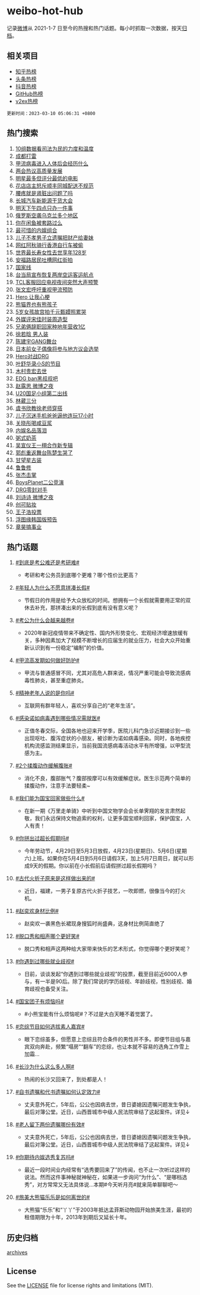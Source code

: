 # weibo-hot-hub

记录[微博](https://www.weibo.com)从 2021-1-7 日至今的热搜和热门话题。每小时抓取一次数据，按天[归档](archives)。

## 相关项目

- [知乎热榜](https://github.com/lonnyzhang423/zhihu-hot-hub)
- [头条热榜](https://github.com/lonnyzhang423/toutiao-hot-hub)
- [抖音热榜](https://github.com/lonnyzhang423/douyin-hot-hub)
- [GitHub热榜](https://github.com/lonnyzhang423/github-hot-hub)
- [v2ex热榜](https://github.com/lonnyzhang423/v2ex-hot-hub)


`更新时间：2023-03-10 05:06:31 +0800`

## 热门搜索

1. [10组数据看司法为民的力度和温度](https://m.weibo.cn/search?containerid=100103type%3D1%26t%3D10%26q%3D%2310%E7%BB%84%E6%95%B0%E6%8D%AE%E7%9C%8B%E5%8F%B8%E6%B3%95%E4%B8%BA%E6%B0%91%E7%9A%84%E5%8A%9B%E5%BA%A6%E5%92%8C%E6%B8%A9%E5%BA%A6%23&stream_entry_id=51&isnewpage=1&extparam=seat%3D1%26dgr%3D0%26filter_type%3Drealtimehot%26cate%3D10103%26stream_entry_id%3D51%26pos%3D0%26c_type%3D51%26display_time%3D1678395989%26pre_seqid%3D16783959897900127690247&luicode=10000011&lfid=106003type%253D25%2526t%253D3%2526disable_hot%253D1%2526filter_type%253Drealtimehot)
1. [成都打雷](https://m.weibo.cn/search?containerid=100103type%3D1%26t%3D10%26q%3D%23%E6%88%90%E9%83%BD%E6%89%93%E9%9B%B7%23&stream_entry_id=31&isnewpage=1&extparam=seat%3D1%26dgr%3D0%26filter_type%3Drealtimehot%26q%3D%2523%25E6%2588%2590%25E9%2583%25BD%25E6%2589%2593%25E9%259B%25B7%2523%26stream_entry_id%3D31%26pos%3D0%26band_rank%3D1%26realpos%3D1%26c_type%3D31%26lcate%3D5001%26flag%3D0%26cate%3D5001%26display_time%3D1678395989%26pre_seqid%3D16783959897900127690247&luicode=10000011&lfid=106003type%253D25%2526t%253D3%2526disable_hot%253D1%2526filter_type%253Drealtimehot)
1. [甲流病毒进入人体后会经历什么](https://m.weibo.cn/search?containerid=100103type%3D1%26t%3D10%26q%3D%23%E7%94%B2%E6%B5%81%E7%97%85%E6%AF%92%E8%BF%9B%E5%85%A5%E4%BA%BA%E4%BD%93%E5%90%8E%E4%BC%9A%E7%BB%8F%E5%8E%86%E4%BB%80%E4%B9%88%23&stream_entry_id=31&isnewpage=1&extparam=seat%3D1%26dgr%3D0%26filter_type%3Drealtimehot%26q%3D%2523%25E7%2594%25B2%25E6%25B5%2581%25E7%2597%2585%25E6%25AF%2592%25E8%25BF%259B%25E5%2585%25A5%25E4%25BA%25BA%25E4%25BD%2593%25E5%2590%258E%25E4%25BC%259A%25E7%25BB%258F%25E5%258E%2586%25E4%25BB%2580%25E4%25B9%2588%2523%26stream_entry_id%3D31%26pos%3D1%26band_rank%3D2%26realpos%3D2%26c_type%3D31%26lcate%3D5001%26flag%3D0%26cate%3D5001%26display_time%3D1678395989%26pre_seqid%3D16783959897900127690247&luicode=10000011&lfid=106003type%253D25%2526t%253D3%2526disable_hot%253D1%2526filter_type%253Drealtimehot)
1. [两会热议高质量发展](https://m.weibo.cn/search?containerid=100103type%3D1%26t%3D10%26q%3D%23%E4%B8%A4%E4%BC%9A%E7%83%AD%E8%AE%AE%E9%AB%98%E8%B4%A8%E9%87%8F%E5%8F%91%E5%B1%95%23&stream_entry_id=31&isnewpage=1&extparam=seat%3D1%26dgr%3D0%26filter_type%3Drealtimehot%26q%3D%2523%25E4%25B8%25A4%25E4%25BC%259A%25E7%2583%25AD%25E8%25AE%25AE%25E9%25AB%2598%25E8%25B4%25A8%25E9%2587%258F%25E5%258F%2591%25E5%25B1%2595%2523%26stream_entry_id%3D31%26pos%3D2%26band_rank%3D3%26realpos%3D3%26c_type%3D31%26lcate%3D5001%26flag%3D0%26cate%3D5001%26display_time%3D1678395989%26pre_seqid%3D16783959897900127690247&luicode=10000011&lfid=106003type%253D25%2526t%253D3%2526disable_hot%253D1%2526filter_type%253Drealtimehot)
1. [明星最多但评分最低的电影](https://m.weibo.cn/search?containerid=100103type%3D1%26t%3D10%26q%3D%23%E6%98%8E%E6%98%9F%E6%9C%80%E5%A4%9A%E4%BD%86%E8%AF%84%E5%88%86%E6%9C%80%E4%BD%8E%E7%9A%84%E7%94%B5%E5%BD%B1%23&stream_entry_id=31&isnewpage=1&extparam=seat%3D1%26dgr%3D0%26filter_type%3Drealtimehot%26q%3D%2523%25E6%2598%258E%25E6%2598%259F%25E6%259C%2580%25E5%25A4%259A%25E4%25BD%2586%25E8%25AF%2584%25E5%2588%2586%25E6%259C%2580%25E4%25BD%258E%25E7%259A%2584%25E7%2594%25B5%25E5%25BD%25B1%2523%26stream_entry_id%3D31%26pos%3D3%26band_rank%3D4%26realpos%3D4%26c_type%3D31%26lcate%3D5001%26flag%3D0%26cate%3D5001%26display_time%3D1678395989%26pre_seqid%3D16783959897900127690247&luicode=10000011&lfid=106003type%253D25%2526t%253D3%2526disable_hot%253D1%2526filter_type%253Drealtimehot)
1. [花店店主怒斥顺丰同城配送不规范](https://m.weibo.cn/search?containerid=100103type%3D1%26t%3D10%26q%3D%23%E8%8A%B1%E5%BA%97%E5%BA%97%E4%B8%BB%E6%80%92%E6%96%A5%E9%A1%BA%E4%B8%B0%E5%90%8C%E5%9F%8E%E9%85%8D%E9%80%81%E4%B8%8D%E8%A7%84%E8%8C%83%23&stream_entry_id=31&isnewpage=1&extparam=seat%3D1%26dgr%3D0%26filter_type%3Drealtimehot%26q%3D%2523%25E8%258A%25B1%25E5%25BA%2597%25E5%25BA%2597%25E4%25B8%25BB%25E6%2580%2592%25E6%2596%25A5%25E9%25A1%25BA%25E4%25B8%25B0%25E5%2590%258C%25E5%259F%258E%25E9%2585%258D%25E9%2580%2581%25E4%25B8%258D%25E8%25A7%2584%25E8%258C%2583%2523%26stream_entry_id%3D31%26pos%3D4%26band_rank%3D5%26realpos%3D5%26c_type%3D31%26lcate%3D5001%26flag%3D0%26cate%3D5001%26display_time%3D1678395989%26pre_seqid%3D16783959897900127690247&luicode=10000011&lfid=106003type%253D25%2526t%253D3%2526disable_hot%253D1%2526filter_type%253Drealtimehot)
1. [腰疼就是肾脏出问题了吗](https://m.weibo.cn/search?containerid=100103type%3D1%26t%3D10%26q%3D%23%E8%85%B0%E7%96%BC%E5%B0%B1%E6%98%AF%E8%82%BE%E8%84%8F%E5%87%BA%E9%97%AE%E9%A2%98%E4%BA%86%E5%90%97%23&stream_entry_id=31&isnewpage=1&extparam=seat%3D1%26dgr%3D0%26filter_type%3Drealtimehot%26q%3D%2523%25E8%2585%25B0%25E7%2596%25BC%25E5%25B0%25B1%25E6%2598%25AF%25E8%2582%25BE%25E8%2584%258F%25E5%2587%25BA%25E9%2597%25AE%25E9%25A2%2598%25E4%25BA%2586%25E5%2590%2597%2523%26stream_entry_id%3D31%26pos%3D5%26band_rank%3D6%26realpos%3D6%26c_type%3D31%26lcate%3D5001%26flag%3D0%26cate%3D5001%26display_time%3D1678395989%26pre_seqid%3D16783959897900127690247&luicode=10000011&lfid=106003type%253D25%2526t%253D3%2526disable_hot%253D1%2526filter_type%253Drealtimehot)
1. [长城汽车新能源干货大会](https://m.weibo.cn/search?containerid=100103type%3D1%26t%3D10%26q%3D%23%E9%95%BF%E5%9F%8E%E6%B1%BD%E8%BD%A6%E6%96%B0%E8%83%BD%E6%BA%90%E5%B9%B2%E8%B4%A7%E5%A4%A7%E4%BC%9A%23&stream_entry_id=31&isnewpage=1&extparam=seat%3D1%26dgr%3D0%26filter_type%3Drealtimehot%26topic_ad%3D1%26adid%3D181942%26q%3D%2523%25E9%2595%25BF%25E5%259F%258E%25E6%25B1%25BD%25E8%25BD%25A6%25E6%2596%25B0%25E8%2583%25BD%25E6%25BA%2590%25E5%25B9%25B2%25E8%25B4%25A7%25E5%25A4%25A7%25E4%25BC%259A%2523%26stream_entry_id%3D31%26pos%3D6%26band_rank%3D7%26c_type%3D31%26lcate%3D5001%26cate%3D5001%26display_time%3D1678395989%26pre_seqid%3D16783959897900127690247&luicode=10000011&lfid=106003type%253D25%2526t%253D3%2526disable_hot%253D1%2526filter_type%253Drealtimehot)
1. [明天下午四点只办一件事](https://m.weibo.cn/search?containerid=100103type%3D1%26t%3D10%26q%3D%23%E6%98%8E%E5%A4%A9%E4%B8%8B%E5%8D%88%E5%9B%9B%E7%82%B9%E5%8F%AA%E5%8A%9E%E4%B8%80%E4%BB%B6%E4%BA%8B%23&stream_entry_id=31&isnewpage=1&extparam=seat%3D1%26dgr%3D0%26filter_type%3Drealtimehot%26q%3D%2523%25E6%2598%258E%25E5%25A4%25A9%25E4%25B8%258B%25E5%258D%2588%25E5%259B%259B%25E7%2582%25B9%25E5%258F%25AA%25E5%258A%259E%25E4%25B8%2580%25E4%25BB%25B6%25E4%25BA%258B%2523%26stream_entry_id%3D31%26pos%3D7%26band_rank%3D7%26realpos%3D7%26c_type%3D31%26lcate%3D5001%26flag%3D16%26cate%3D5001%26display_time%3D1678395989%26pre_seqid%3D16783959897900127690247&luicode=10000011&lfid=106003type%253D25%2526t%253D3%2526disable_hot%253D1%2526filter_type%253Drealtimehot)
1. [俄罗斯空袭乌克兰多个地区](https://m.weibo.cn/search?containerid=100103type%3D1%26t%3D10%26q%3D%23%E4%BF%84%E7%BD%97%E6%96%AF%E7%A9%BA%E8%A2%AD%E4%B9%8C%E5%85%8B%E5%85%B0%E5%A4%9A%E4%B8%AA%E5%9C%B0%E5%8C%BA%23&stream_entry_id=31&isnewpage=1&extparam=seat%3D1%26dgr%3D0%26filter_type%3Drealtimehot%26q%3D%2523%25E4%25BF%2584%25E7%25BD%2597%25E6%2596%25AF%25E7%25A9%25BA%25E8%25A2%25AD%25E4%25B9%258C%25E5%2585%258B%25E5%2585%25B0%25E5%25A4%259A%25E4%25B8%25AA%25E5%259C%25B0%25E5%258C%25BA%2523%26stream_entry_id%3D31%26pos%3D8%26band_rank%3D8%26realpos%3D8%26c_type%3D31%26lcate%3D5001%26flag%3D0%26cate%3D5001%26display_time%3D1678395989%26pre_seqid%3D16783959897900127690247&luicode=10000011&lfid=106003type%253D25%2526t%253D3%2526disable_hot%253D1%2526filter_type%253Drealtimehot)
1. [你在闲鱼被套路过么](https://m.weibo.cn/search?containerid=100103type%3D1%26t%3D10%26q%3D%23%E4%BD%A0%E5%9C%A8%E9%97%B2%E9%B1%BC%E8%A2%AB%E5%A5%97%E8%B7%AF%E8%BF%87%E4%B9%88%23&stream_entry_id=31&isnewpage=1&extparam=seat%3D1%26dgr%3D0%26filter_type%3Drealtimehot%26q%3D%2523%25E4%25BD%25A0%25E5%259C%25A8%25E9%2597%25B2%25E9%25B1%25BC%25E8%25A2%25AB%25E5%25A5%2597%25E8%25B7%25AF%25E8%25BF%2587%25E4%25B9%2588%2523%26stream_entry_id%3D31%26pos%3D9%26band_rank%3D9%26realpos%3D9%26c_type%3D31%26lcate%3D5001%26flag%3D0%26cate%3D5001%26display_time%3D1678395989%26pre_seqid%3D16783959897900127690247&luicode=10000011&lfid=106003type%253D25%2526t%253D3%2526disable_hot%253D1%2526filter_type%253Drealtimehot)
1. [最可惜的内娱组合](https://m.weibo.cn/search?containerid=100103type%3D1%26t%3D10%26q%3D%23%E6%9C%80%E5%8F%AF%E6%83%9C%E7%9A%84%E5%86%85%E5%A8%B1%E7%BB%84%E5%90%88%23&stream_entry_id=31&isnewpage=1&extparam=seat%3D1%26dgr%3D0%26filter_type%3Drealtimehot%26q%3D%2523%25E6%259C%2580%25E5%258F%25AF%25E6%2583%259C%25E7%259A%2584%25E5%2586%2585%25E5%25A8%25B1%25E7%25BB%2584%25E5%2590%2588%2523%26stream_entry_id%3D31%26pos%3D10%26band_rank%3D10%26realpos%3D10%26c_type%3D31%26lcate%3D5001%26flag%3D0%26cate%3D5001%26display_time%3D1678395989%26pre_seqid%3D16783959897900127690247&luicode=10000011&lfid=106003type%253D25%2526t%253D3%2526disable_hot%253D1%2526filter_type%253Drealtimehot)
1. [儿子不孝男子立遗嘱把财产给妻妹](https://m.weibo.cn/search?containerid=100103type%3D1%26t%3D10%26q%3D%23%E5%84%BF%E5%AD%90%E4%B8%8D%E5%AD%9D%E7%94%B7%E5%AD%90%E7%AB%8B%E9%81%97%E5%98%B1%E6%8A%8A%E8%B4%A2%E4%BA%A7%E7%BB%99%E5%A6%BB%E5%A6%B9%23&stream_entry_id=31&isnewpage=1&extparam=seat%3D1%26dgr%3D0%26filter_type%3Drealtimehot%26q%3D%2523%25E5%2584%25BF%25E5%25AD%2590%25E4%25B8%258D%25E5%25AD%259D%25E7%2594%25B7%25E5%25AD%2590%25E7%25AB%258B%25E9%2581%2597%25E5%2598%25B1%25E6%258A%258A%25E8%25B4%25A2%25E4%25BA%25A7%25E7%25BB%2599%25E5%25A6%25BB%25E5%25A6%25B9%2523%26stream_entry_id%3D31%26pos%3D11%26band_rank%3D11%26realpos%3D11%26c_type%3D31%26lcate%3D5001%26flag%3D0%26cate%3D5001%26display_time%3D1678395989%26pre_seqid%3D16783959897900127690247&luicode=10000011&lfid=106003type%253D25%2526t%253D3%2526disable_hot%253D1%2526filter_type%253Drealtimehot)
1. [网红阿秋骑行香港自行车被偷](https://m.weibo.cn/search?containerid=100103type%3D1%26t%3D10%26q%3D%23%E7%BD%91%E7%BA%A2%E9%98%BF%E7%A7%8B%E9%AA%91%E8%A1%8C%E9%A6%99%E6%B8%AF%E8%87%AA%E8%A1%8C%E8%BD%A6%E8%A2%AB%E5%81%B7%23&stream_entry_id=31&isnewpage=1&extparam=seat%3D1%26dgr%3D0%26filter_type%3Drealtimehot%26q%3D%2523%25E7%25BD%2591%25E7%25BA%25A2%25E9%2598%25BF%25E7%25A7%258B%25E9%25AA%2591%25E8%25A1%258C%25E9%25A6%2599%25E6%25B8%25AF%25E8%2587%25AA%25E8%25A1%258C%25E8%25BD%25A6%25E8%25A2%25AB%25E5%2581%25B7%2523%26stream_entry_id%3D31%26pos%3D12%26band_rank%3D12%26realpos%3D12%26c_type%3D31%26lcate%3D5001%26flag%3D0%26cate%3D5001%26display_time%3D1678395989%26pre_seqid%3D16783959897900127690247&luicode=10000011&lfid=106003type%253D25%2526t%253D3%2526disable_hot%253D1%2526filter_type%253Drealtimehot)
1. [世界最长寿女性去世享年128岁](https://m.weibo.cn/search?containerid=100103type%3D1%26t%3D10%26q%3D%23%E4%B8%96%E7%95%8C%E6%9C%80%E9%95%BF%E5%AF%BF%E5%A5%B3%E6%80%A7%E5%8E%BB%E4%B8%96%E4%BA%AB%E5%B9%B4128%E5%B2%81%23&stream_entry_id=31&isnewpage=1&extparam=seat%3D1%26dgr%3D0%26filter_type%3Drealtimehot%26q%3D%2523%25E4%25B8%2596%25E7%2595%258C%25E6%259C%2580%25E9%2595%25BF%25E5%25AF%25BF%25E5%25A5%25B3%25E6%2580%25A7%25E5%258E%25BB%25E4%25B8%2596%25E4%25BA%25AB%25E5%25B9%25B4128%25E5%25B2%2581%2523%26stream_entry_id%3D31%26pos%3D13%26band_rank%3D13%26realpos%3D13%26c_type%3D31%26lcate%3D5001%26flag%3D0%26cate%3D5001%26display_time%3D1678395989%26pre_seqid%3D16783959897900127690247&luicode=10000011&lfid=106003type%253D25%2526t%253D3%2526disable_hot%253D1%2526filter_type%253Drealtimehot)
1. [安福路居民吐槽网红街拍](https://m.weibo.cn/search?containerid=100103type%3D1%26t%3D10%26q%3D%23%E5%AE%89%E7%A6%8F%E8%B7%AF%E5%B1%85%E6%B0%91%E5%90%90%E6%A7%BD%E7%BD%91%E7%BA%A2%E8%A1%97%E6%8B%8D%23&stream_entry_id=31&isnewpage=1&extparam=seat%3D1%26dgr%3D0%26filter_type%3Drealtimehot%26q%3D%2523%25E5%25AE%2589%25E7%25A6%258F%25E8%25B7%25AF%25E5%25B1%2585%25E6%25B0%2591%25E5%2590%2590%25E6%25A7%25BD%25E7%25BD%2591%25E7%25BA%25A2%25E8%25A1%2597%25E6%258B%258D%2523%26stream_entry_id%3D31%26pos%3D14%26band_rank%3D14%26realpos%3D14%26c_type%3D31%26lcate%3D5001%26flag%3D0%26cate%3D5001%26display_time%3D1678395989%26pre_seqid%3D16783959897900127690247&luicode=10000011&lfid=106003type%253D25%2526t%253D3%2526disable_hot%253D1%2526filter_type%253Drealtimehot)
1. [国家线](https://m.weibo.cn/search?containerid=100103type%3D1%26t%3D10%26q%3D%E5%9B%BD%E5%AE%B6%E7%BA%BF&stream_entry_id=31&isnewpage=1&extparam=seat%3D1%26dgr%3D0%26filter_type%3Drealtimehot%26q%3D%25E5%259B%25BD%25E5%25AE%25B6%25E7%25BA%25BF%26stream_entry_id%3D31%26pos%3D15%26band_rank%3D15%26realpos%3D15%26c_type%3D31%26lcate%3D5001%26flag%3D0%26cate%3D5001%26display_time%3D1678395989%26pre_seqid%3D16783959897900127690247&luicode=10000011&lfid=106003type%253D25%2526t%253D3%2526disable_hot%253D1%2526filter_type%253Drealtimehot)
1. [台当局宣布恢复两岸空运客运航点](https://m.weibo.cn/search?containerid=100103type%3D1%26t%3D10%26q%3D%23%E5%8F%B0%E5%BD%93%E5%B1%80%E5%AE%A3%E5%B8%83%E6%81%A2%E5%A4%8D%E4%B8%A4%E5%B2%B8%E7%A9%BA%E8%BF%90%E5%AE%A2%E8%BF%90%E8%88%AA%E7%82%B9%23&stream_entry_id=31&isnewpage=1&extparam=seat%3D1%26dgr%3D0%26filter_type%3Drealtimehot%26q%3D%2523%25E5%258F%25B0%25E5%25BD%2593%25E5%25B1%2580%25E5%25AE%25A3%25E5%25B8%2583%25E6%2581%25A2%25E5%25A4%258D%25E4%25B8%25A4%25E5%25B2%25B8%25E7%25A9%25BA%25E8%25BF%2590%25E5%25AE%25A2%25E8%25BF%2590%25E8%2588%25AA%25E7%2582%25B9%2523%26stream_entry_id%3D31%26pos%3D16%26band_rank%3D16%26realpos%3D16%26c_type%3D31%26lcate%3D5001%26flag%3D0%26cate%3D5001%26display_time%3D1678395989%26pre_seqid%3D16783959897900127690247&luicode=10000011&lfid=106003type%253D25%2526t%253D3%2526disable_hot%253D1%2526filter_type%253Drealtimehot)
1. [TCL客服回应电视夜间突然大声预警](https://m.weibo.cn/search?containerid=100103type%3D1%26t%3D10%26q%3D%23TCL%E5%AE%A2%E6%9C%8D%E5%9B%9E%E5%BA%94%E7%94%B5%E8%A7%86%E5%A4%9C%E9%97%B4%E7%AA%81%E7%84%B6%E5%A4%A7%E5%A3%B0%E9%A2%84%E8%AD%A6%23&stream_entry_id=31&isnewpage=1&extparam=seat%3D1%26dgr%3D0%26filter_type%3Drealtimehot%26q%3D%2523TCL%25E5%25AE%25A2%25E6%259C%258D%25E5%259B%259E%25E5%25BA%2594%25E7%2594%25B5%25E8%25A7%2586%25E5%25A4%259C%25E9%2597%25B4%25E7%25AA%2581%25E7%2584%25B6%25E5%25A4%25A7%25E5%25A3%25B0%25E9%25A2%2584%25E8%25AD%25A6%2523%26stream_entry_id%3D31%26pos%3D17%26band_rank%3D17%26realpos%3D17%26c_type%3D31%26lcate%3D5001%26flag%3D0%26cate%3D5001%26display_time%3D1678395989%26pre_seqid%3D16783959897900127690247&luicode=10000011&lfid=106003type%253D25%2526t%253D3%2526disable_hot%253D1%2526filter_type%253Drealtimehot)
1. [张文宏呼吁重视甲流预防](https://m.weibo.cn/search?containerid=100103type%3D1%26t%3D10%26q%3D%23%E5%BC%A0%E6%96%87%E5%AE%8F%E5%91%BC%E5%90%81%E9%87%8D%E8%A7%86%E7%94%B2%E6%B5%81%E9%A2%84%E9%98%B2%23&stream_entry_id=31&isnewpage=1&extparam=seat%3D1%26dgr%3D0%26filter_type%3Drealtimehot%26q%3D%2523%25E5%25BC%25A0%25E6%2596%2587%25E5%25AE%258F%25E5%2591%25BC%25E5%2590%2581%25E9%2587%258D%25E8%25A7%2586%25E7%2594%25B2%25E6%25B5%2581%25E9%25A2%2584%25E9%2598%25B2%2523%26stream_entry_id%3D31%26pos%3D18%26band_rank%3D18%26realpos%3D18%26c_type%3D31%26lcate%3D5001%26flag%3D0%26cate%3D5001%26display_time%3D1678395989%26pre_seqid%3D16783959897900127690247&luicode=10000011&lfid=106003type%253D25%2526t%253D3%2526disable_hot%253D1%2526filter_type%253Drealtimehot)
1. [Hero 让我心梗](https://m.weibo.cn/search?containerid=100103type%3D1%26t%3D10%26q%3DHero+%E8%AE%A9%E6%88%91%E5%BF%83%E6%A2%97&stream_entry_id=31&isnewpage=1&extparam=seat%3D1%26dgr%3D0%26filter_type%3Drealtimehot%26q%3DHero%2520%25E8%25AE%25A9%25E6%2588%2591%25E5%25BF%2583%25E6%25A2%2597%26stream_entry_id%3D31%26pos%3D19%26band_rank%3D19%26realpos%3D19%26c_type%3D31%26lcate%3D5001%26flag%3D0%26cate%3D5001%26display_time%3D1678395989%26pre_seqid%3D16783959897900127690247&luicode=10000011&lfid=106003type%253D25%2526t%253D3%2526disable_hot%253D1%2526filter_type%253Drealtimehot)
1. [熊猫界也有熊孩子](https://m.weibo.cn/search?containerid=100103type%3D1%26t%3D10%26q%3D%23%E7%86%8A%E7%8C%AB%E7%95%8C%E4%B9%9F%E6%9C%89%E7%86%8A%E5%AD%A9%E5%AD%90%23&stream_entry_id=31&isnewpage=1&extparam=seat%3D1%26dgr%3D0%26filter_type%3Drealtimehot%26q%3D%2523%25E7%2586%258A%25E7%258C%25AB%25E7%2595%258C%25E4%25B9%259F%25E6%259C%2589%25E7%2586%258A%25E5%25AD%25A9%25E5%25AD%2590%2523%26stream_entry_id%3D31%26pos%3D20%26band_rank%3D20%26realpos%3D20%26c_type%3D31%26lcate%3D5001%26flag%3D0%26cate%3D5001%26display_time%3D1678395989%26pre_seqid%3D16783959897900127690247&luicode=10000011&lfid=106003type%253D25%2526t%253D3%2526disable_hot%253D1%2526filter_type%253Drealtimehot)
1. [5岁女孩故宫拍千元甄嬛照累哭](https://m.weibo.cn/search?containerid=100103type%3D1%26t%3D10%26q%3D%235%E5%B2%81%E5%A5%B3%E5%AD%A9%E6%95%85%E5%AE%AB%E6%8B%8D%E5%8D%83%E5%85%83%E7%94%84%E5%AC%9B%E7%85%A7%E7%B4%AF%E5%93%AD%23&stream_entry_id=31&isnewpage=1&extparam=seat%3D1%26dgr%3D0%26filter_type%3Drealtimehot%26q%3D%25235%25E5%25B2%2581%25E5%25A5%25B3%25E5%25AD%25A9%25E6%2595%2585%25E5%25AE%25AB%25E6%258B%258D%25E5%258D%2583%25E5%2585%2583%25E7%2594%2584%25E5%25AC%259B%25E7%2585%25A7%25E7%25B4%25AF%25E5%2593%25AD%2523%26stream_entry_id%3D31%26pos%3D21%26band_rank%3D21%26realpos%3D21%26c_type%3D31%26lcate%3D5001%26flag%3D0%26cate%3D5001%26display_time%3D1678395989%26pre_seqid%3D16783959897900127690247&luicode=10000011&lfid=106003type%253D25%2526t%253D3%2526disable_hot%253D1%2526filter_type%253Drealtimehot)
1. [外媒评宋佳时装周造型](https://m.weibo.cn/search?containerid=100103type%3D1%26t%3D10%26q%3D%23%E5%A4%96%E5%AA%92%E8%AF%84%E5%AE%8B%E4%BD%B3%E6%97%B6%E8%A3%85%E5%91%A8%E9%80%A0%E5%9E%8B%23&stream_entry_id=31&isnewpage=1&extparam=seat%3D1%26dgr%3D0%26filter_type%3Drealtimehot%26q%3D%2523%25E5%25A4%2596%25E5%25AA%2592%25E8%25AF%2584%25E5%25AE%258B%25E4%25BD%25B3%25E6%2597%25B6%25E8%25A3%2585%25E5%2591%25A8%25E9%2580%25A0%25E5%259E%258B%2523%26stream_entry_id%3D31%26pos%3D22%26band_rank%3D22%26realpos%3D22%26c_type%3D31%26lcate%3D5001%26flag%3D0%26cate%3D5001%26display_time%3D1678395989%26pre_seqid%3D16783959897900127690247&luicode=10000011&lfid=106003type%253D25%2526t%253D3%2526disable_hot%253D1%2526filter_type%253Drealtimehot)
1. [兄弟俩辞职回家种地年营收1亿](https://m.weibo.cn/search?containerid=100103type%3D1%26t%3D10%26q%3D%23%E5%85%84%E5%BC%9F%E4%BF%A9%E8%BE%9E%E8%81%8C%E5%9B%9E%E5%AE%B6%E7%A7%8D%E5%9C%B0%E5%B9%B4%E8%90%A5%E6%94%B61%E4%BA%BF%23&stream_entry_id=31&isnewpage=1&extparam=seat%3D1%26dgr%3D0%26filter_type%3Drealtimehot%26q%3D%2523%25E5%2585%2584%25E5%25BC%259F%25E4%25BF%25A9%25E8%25BE%259E%25E8%2581%258C%25E5%259B%259E%25E5%25AE%25B6%25E7%25A7%258D%25E5%259C%25B0%25E5%25B9%25B4%25E8%2590%25A5%25E6%2594%25B61%25E4%25BA%25BF%2523%26stream_entry_id%3D31%26pos%3D23%26band_rank%3D23%26realpos%3D23%26c_type%3D31%26lcate%3D5001%26flag%3D0%26cate%3D5001%26display_time%3D1678395989%26pre_seqid%3D16783959897900127690247&luicode=10000011&lfid=106003type%253D25%2526t%253D3%2526disable_hot%253D1%2526filter_type%253Drealtimehot)
1. [徐若晗 男人装](https://m.weibo.cn/search?containerid=100103type%3D1%26t%3D10%26q%3D%E5%BE%90%E8%8B%A5%E6%99%97+%E7%94%B7%E4%BA%BA%E8%A3%85&stream_entry_id=31&isnewpage=1&extparam=seat%3D1%26dgr%3D0%26filter_type%3Drealtimehot%26q%3D%25E5%25BE%2590%25E8%258B%25A5%25E6%2599%2597%2520%25E7%2594%25B7%25E4%25BA%25BA%25E8%25A3%2585%26stream_entry_id%3D31%26pos%3D24%26band_rank%3D24%26realpos%3D24%26c_type%3D31%26lcate%3D5001%26flag%3D0%26cate%3D5001%26display_time%3D1678395989%26pre_seqid%3D16783959897900127690247&luicode=10000011&lfid=106003type%253D25%2526t%253D3%2526disable_hot%253D1%2526filter_type%253Drealtimehot)
1. [陈建宇GANG舞台](https://m.weibo.cn/search?containerid=100103type%3D1%26t%3D10%26q%3D%23%E9%99%88%E5%BB%BA%E5%AE%87GANG%E8%88%9E%E5%8F%B0%23&stream_entry_id=31&isnewpage=1&extparam=seat%3D1%26dgr%3D0%26filter_type%3Drealtimehot%26q%3D%2523%25E9%2599%2588%25E5%25BB%25BA%25E5%25AE%2587GANG%25E8%2588%259E%25E5%258F%25B0%2523%26stream_entry_id%3D31%26pos%3D25%26band_rank%3D25%26realpos%3D25%26c_type%3D31%26lcate%3D5001%26flag%3D0%26cate%3D5001%26display_time%3D1678395989%26pre_seqid%3D16783959897900127690247&luicode=10000011&lfid=106003type%253D25%2526t%253D3%2526disable_hot%253D1%2526filter_type%253Drealtimehot)
1. [日本前女子偶像将参与地方议会选举](https://m.weibo.cn/search?containerid=100103type%3D1%26t%3D10%26q%3D%23%E6%97%A5%E6%9C%AC%E5%89%8D%E5%A5%B3%E5%AD%90%E5%81%B6%E5%83%8F%E5%B0%86%E5%8F%82%E4%B8%8E%E5%9C%B0%E6%96%B9%E8%AE%AE%E4%BC%9A%E9%80%89%E4%B8%BE%23&stream_entry_id=31&isnewpage=1&extparam=seat%3D1%26dgr%3D0%26filter_type%3Drealtimehot%26q%3D%2523%25E6%2597%25A5%25E6%259C%25AC%25E5%2589%258D%25E5%25A5%25B3%25E5%25AD%2590%25E5%2581%25B6%25E5%2583%258F%25E5%25B0%2586%25E5%258F%2582%25E4%25B8%258E%25E5%259C%25B0%25E6%2596%25B9%25E8%25AE%25AE%25E4%25BC%259A%25E9%2580%2589%25E4%25B8%25BE%2523%26stream_entry_id%3D31%26pos%3D26%26band_rank%3D26%26realpos%3D26%26c_type%3D31%26lcate%3D5001%26flag%3D0%26cate%3D5001%26display_time%3D1678395989%26pre_seqid%3D16783959897900127690247&luicode=10000011&lfid=106003type%253D25%2526t%253D3%2526disable_hot%253D1%2526filter_type%253Drealtimehot)
1. [Hero对战DRG](https://m.weibo.cn/search?containerid=100103type%3D1%26t%3D10%26q%3D%23Hero%E5%AF%B9%E6%88%98DRG%23&stream_entry_id=31&isnewpage=1&extparam=seat%3D1%26dgr%3D0%26filter_type%3Drealtimehot%26q%3D%2523Hero%25E5%25AF%25B9%25E6%2588%2598DRG%2523%26stream_entry_id%3D31%26pos%3D27%26band_rank%3D27%26realpos%3D27%26c_type%3D31%26lcate%3D5001%26flag%3D0%26cate%3D5001%26display_time%3D1678395989%26pre_seqid%3D16783959897900127690247&luicode=10000011&lfid=106003type%253D25%2526t%253D3%2526disable_hot%253D1%2526filter_type%253Drealtimehot)
1. [叶舒华录小S的节目](https://m.weibo.cn/search?containerid=100103type%3D1%26t%3D10%26q%3D%23%E5%8F%B6%E8%88%92%E5%8D%8E%E5%BD%95%E5%B0%8FS%E7%9A%84%E8%8A%82%E7%9B%AE%23&stream_entry_id=31&isnewpage=1&extparam=seat%3D1%26dgr%3D0%26filter_type%3Drealtimehot%26q%3D%2523%25E5%258F%25B6%25E8%2588%2592%25E5%258D%258E%25E5%25BD%2595%25E5%25B0%258FS%25E7%259A%2584%25E8%258A%2582%25E7%259B%25AE%2523%26stream_entry_id%3D31%26pos%3D28%26band_rank%3D28%26realpos%3D28%26c_type%3D31%26lcate%3D5001%26flag%3D0%26cate%3D5001%26display_time%3D1678395989%26pre_seqid%3D16783959897900127690247&luicode=10000011&lfid=106003type%253D25%2526t%253D3%2526disable_hot%253D1%2526filter_type%253Drealtimehot)
1. [木村贵宏去世](https://m.weibo.cn/search?containerid=100103type%3D1%26t%3D10%26q%3D%23%E6%9C%A8%E6%9D%91%E8%B4%B5%E5%AE%8F%E5%8E%BB%E4%B8%96%23&stream_entry_id=31&isnewpage=1&extparam=seat%3D1%26dgr%3D0%26filter_type%3Drealtimehot%26q%3D%2523%25E6%259C%25A8%25E6%259D%2591%25E8%25B4%25B5%25E5%25AE%258F%25E5%258E%25BB%25E4%25B8%2596%2523%26stream_entry_id%3D31%26pos%3D29%26band_rank%3D29%26realpos%3D29%26c_type%3D31%26lcate%3D5001%26flag%3D0%26cate%3D5001%26display_time%3D1678395989%26pre_seqid%3D16783959897900127690247&luicode=10000011&lfid=106003type%253D25%2526t%253D3%2526disable_hot%253D1%2526filter_type%253Drealtimehot)
1. [EDG ban黑叔叔吧](https://m.weibo.cn/search?containerid=100103type%3D1%26t%3D10%26q%3DEDG+ban%E9%BB%91%E5%8F%94%E5%8F%94%E5%90%A7&stream_entry_id=31&isnewpage=1&extparam=seat%3D1%26dgr%3D0%26filter_type%3Drealtimehot%26q%3DEDG%2520ban%25E9%25BB%2591%25E5%258F%2594%25E5%258F%2594%25E5%2590%25A7%26stream_entry_id%3D31%26pos%3D30%26band_rank%3D30%26realpos%3D30%26c_type%3D31%26lcate%3D5001%26flag%3D0%26cate%3D5001%26display_time%3D1678395989%26pre_seqid%3D16783959897900127690247&luicode=10000011&lfid=106003type%253D25%2526t%253D3%2526disable_hot%253D1%2526filter_type%253Drealtimehot)
1. [赵露思 微博之夜](https://m.weibo.cn/search?containerid=100103type%3D1%26t%3D10%26q%3D%E8%B5%B5%E9%9C%B2%E6%80%9D+%E5%BE%AE%E5%8D%9A%E4%B9%8B%E5%A4%9C&stream_entry_id=31&isnewpage=1&extparam=seat%3D1%26dgr%3D0%26filter_type%3Drealtimehot%26q%3D%25E8%25B5%25B5%25E9%259C%25B2%25E6%2580%259D%2520%25E5%25BE%25AE%25E5%258D%259A%25E4%25B9%258B%25E5%25A4%259C%26stream_entry_id%3D31%26pos%3D31%26band_rank%3D31%26realpos%3D31%26c_type%3D31%26lcate%3D5001%26flag%3D0%26cate%3D5001%26display_time%3D1678395989%26pre_seqid%3D16783959897900127690247&luicode=10000011&lfid=106003type%253D25%2526t%253D3%2526disable_hot%253D1%2526filter_type%253Drealtimehot)
1. [U20国足小组第二出线](https://m.weibo.cn/search?containerid=100103type%3D1%26t%3D10%26q%3D%23U20%E5%9B%BD%E8%B6%B3%E5%B0%8F%E7%BB%84%E7%AC%AC%E4%BA%8C%E5%87%BA%E7%BA%BF%23&stream_entry_id=31&isnewpage=1&extparam=seat%3D1%26dgr%3D0%26filter_type%3Drealtimehot%26q%3D%2523U20%25E5%259B%25BD%25E8%25B6%25B3%25E5%25B0%258F%25E7%25BB%2584%25E7%25AC%25AC%25E4%25BA%258C%25E5%2587%25BA%25E7%25BA%25BF%2523%26stream_entry_id%3D31%26pos%3D32%26band_rank%3D32%26realpos%3D32%26c_type%3D31%26lcate%3D5001%26flag%3D0%26cate%3D5001%26display_time%3D1678395989%26pre_seqid%3D16783959897900127690247&luicode=10000011&lfid=106003type%253D25%2526t%253D3%2526disable_hot%253D1%2526filter_type%253Drealtimehot)
1. [林葳三分](https://m.weibo.cn/search?containerid=100103type%3D1%26t%3D10%26q%3D%23%E6%9E%97%E8%91%B3%E4%B8%89%E5%88%86%23&stream_entry_id=31&isnewpage=1&extparam=seat%3D1%26dgr%3D0%26filter_type%3Drealtimehot%26q%3D%2523%25E6%259E%2597%25E8%2591%25B3%25E4%25B8%2589%25E5%2588%2586%2523%26stream_entry_id%3D31%26pos%3D33%26band_rank%3D33%26realpos%3D33%26c_type%3D31%26lcate%3D5001%26flag%3D0%26cate%3D5001%26display_time%3D1678395989%26pre_seqid%3D16783959897900127690247&luicode=10000011&lfid=106003type%253D25%2526t%253D3%2526disable_hot%253D1%2526filter_type%253Drealtimehot)
1. [虞书欣教徐老师穿搭](https://m.weibo.cn/search?containerid=100103type%3D1%26t%3D10%26q%3D%23%E8%99%9E%E4%B9%A6%E6%AC%A3%E6%95%99%E5%BE%90%E8%80%81%E5%B8%88%E7%A9%BF%E6%90%AD%23&stream_entry_id=31&isnewpage=1&extparam=seat%3D1%26dgr%3D0%26filter_type%3Drealtimehot%26q%3D%2523%25E8%2599%259E%25E4%25B9%25A6%25E6%25AC%25A3%25E6%2595%2599%25E5%25BE%2590%25E8%2580%2581%25E5%25B8%2588%25E7%25A9%25BF%25E6%2590%25AD%2523%26stream_entry_id%3D31%26pos%3D34%26band_rank%3D34%26realpos%3D34%26c_type%3D31%26lcate%3D5001%26flag%3D0%26cate%3D5001%26display_time%3D1678395989%26pre_seqid%3D16783959897900127690247&luicode=10000011&lfid=106003type%253D25%2526t%253D3%2526disable_hot%253D1%2526filter_type%253Drealtimehot)
1. [儿子沉迷手机爸爸逼他连玩17小时](https://m.weibo.cn/search?containerid=100103type%3D1%26t%3D10%26q%3D%23%E5%84%BF%E5%AD%90%E6%B2%89%E8%BF%B7%E6%89%8B%E6%9C%BA%E7%88%B8%E7%88%B8%E9%80%BC%E4%BB%96%E8%BF%9E%E7%8E%A917%E5%B0%8F%E6%97%B6%23&stream_entry_id=31&isnewpage=1&extparam=seat%3D1%26dgr%3D0%26filter_type%3Drealtimehot%26q%3D%2523%25E5%2584%25BF%25E5%25AD%2590%25E6%25B2%2589%25E8%25BF%25B7%25E6%2589%258B%25E6%259C%25BA%25E7%2588%25B8%25E7%2588%25B8%25E9%2580%25BC%25E4%25BB%2596%25E8%25BF%259E%25E7%258E%25A917%25E5%25B0%258F%25E6%2597%25B6%2523%26stream_entry_id%3D31%26pos%3D35%26band_rank%3D35%26realpos%3D35%26c_type%3D31%26lcate%3D5001%26flag%3D0%26cate%3D5001%26display_time%3D1678395989%26pre_seqid%3D16783959897900127690247&luicode=10000011&lfid=106003type%253D25%2526t%253D3%2526disable_hot%253D1%2526filter_type%253Drealtimehot)
1. [关晓彤喝咸豆浆](https://m.weibo.cn/search?containerid=100103type%3D1%26t%3D10%26q%3D%23%E5%85%B3%E6%99%93%E5%BD%A4%E5%96%9D%E5%92%B8%E8%B1%86%E6%B5%86%23&stream_entry_id=31&isnewpage=1&extparam=seat%3D1%26dgr%3D0%26filter_type%3Drealtimehot%26q%3D%2523%25E5%2585%25B3%25E6%2599%2593%25E5%25BD%25A4%25E5%2596%259D%25E5%2592%25B8%25E8%25B1%2586%25E6%25B5%2586%2523%26stream_entry_id%3D31%26pos%3D36%26band_rank%3D36%26realpos%3D36%26c_type%3D31%26lcate%3D5001%26flag%3D0%26cate%3D5001%26display_time%3D1678395989%26pre_seqid%3D16783959897900127690247&luicode=10000011&lfid=106003type%253D25%2526t%253D3%2526disable_hot%253D1%2526filter_type%253Drealtimehot)
1. [内娱名品落泪](https://m.weibo.cn/search?containerid=100103type%3D1%26t%3D10%26q%3D%23%E5%86%85%E5%A8%B1%E5%90%8D%E5%93%81%E8%90%BD%E6%B3%AA%23&stream_entry_id=31&isnewpage=1&extparam=seat%3D1%26dgr%3D0%26filter_type%3Drealtimehot%26q%3D%2523%25E5%2586%2585%25E5%25A8%25B1%25E5%2590%258D%25E5%2593%2581%25E8%2590%25BD%25E6%25B3%25AA%2523%26stream_entry_id%3D31%26pos%3D37%26band_rank%3D37%26realpos%3D37%26c_type%3D31%26lcate%3D5001%26flag%3D0%26cate%3D5001%26display_time%3D1678395989%26pre_seqid%3D16783959897900127690247&luicode=10000011&lfid=106003type%253D25%2526t%253D3%2526disable_hot%253D1%2526filter_type%253Drealtimehot)
1. [粥式奶茶](https://m.weibo.cn/search?containerid=100103type%3D1%26t%3D10%26q%3D%E7%B2%A5%E5%BC%8F%E5%A5%B6%E8%8C%B6&stream_entry_id=31&isnewpage=1&extparam=seat%3D1%26dgr%3D0%26filter_type%3Drealtimehot%26q%3D%25E7%25B2%25A5%25E5%25BC%258F%25E5%25A5%25B6%25E8%258C%25B6%26stream_entry_id%3D31%26pos%3D38%26band_rank%3D38%26realpos%3D38%26c_type%3D31%26lcate%3D5001%26flag%3D0%26cate%3D5001%26display_time%3D1678395989%26pre_seqid%3D16783959897900127690247&luicode=10000011&lfid=106003type%253D25%2526t%253D3%2526disable_hot%253D1%2526filter_type%253Drealtimehot)
1. [吴宣仪王一栩合作新专辑](https://m.weibo.cn/search?containerid=100103type%3D1%26t%3D10%26q%3D%23%E5%90%B4%E5%AE%A3%E4%BB%AA%E7%8E%8B%E4%B8%80%E6%A0%A9%E5%90%88%E4%BD%9C%E6%96%B0%E4%B8%93%E8%BE%91%23&stream_entry_id=31&isnewpage=1&extparam=seat%3D1%26dgr%3D0%26filter_type%3Drealtimehot%26q%3D%2523%25E5%2590%25B4%25E5%25AE%25A3%25E4%25BB%25AA%25E7%258E%258B%25E4%25B8%2580%25E6%25A0%25A9%25E5%2590%2588%25E4%25BD%259C%25E6%2596%25B0%25E4%25B8%2593%25E8%25BE%2591%2523%26stream_entry_id%3D31%26pos%3D39%26band_rank%3D39%26realpos%3D39%26c_type%3D31%26lcate%3D5001%26flag%3D0%26cate%3D5001%26display_time%3D1678395989%26pre_seqid%3D16783959897900127690247&luicode=10000011&lfid=106003type%253D25%2526t%253D3%2526disable_hot%253D1%2526filter_type%253Drealtimehot)
1. [郭彪重返舞台陈楚生哭了](https://m.weibo.cn/search?containerid=100103type%3D1%26t%3D10%26q%3D%23%E9%83%AD%E5%BD%AA%E9%87%8D%E8%BF%94%E8%88%9E%E5%8F%B0%E9%99%88%E6%A5%9A%E7%94%9F%E5%93%AD%E4%BA%86%23&stream_entry_id=31&isnewpage=1&extparam=seat%3D1%26dgr%3D0%26filter_type%3Drealtimehot%26q%3D%2523%25E9%2583%25AD%25E5%25BD%25AA%25E9%2587%258D%25E8%25BF%2594%25E8%2588%259E%25E5%258F%25B0%25E9%2599%2588%25E6%25A5%259A%25E7%2594%259F%25E5%2593%25AD%25E4%25BA%2586%2523%26stream_entry_id%3D31%26pos%3D40%26band_rank%3D40%26realpos%3D40%26c_type%3D31%26lcate%3D5001%26flag%3D0%26cate%3D5001%26display_time%3D1678395989%26pre_seqid%3D16783959897900127690247&luicode=10000011&lfid=106003type%253D25%2526t%253D3%2526disable_hot%253D1%2526filter_type%253Drealtimehot)
1. [甘望星古装](https://m.weibo.cn/search?containerid=100103type%3D1%26t%3D10%26q%3D%23%E7%94%98%E6%9C%9B%E6%98%9F%E5%8F%A4%E8%A3%85%23&stream_entry_id=31&isnewpage=1&extparam=seat%3D1%26dgr%3D0%26filter_type%3Drealtimehot%26q%3D%2523%25E7%2594%2598%25E6%259C%259B%25E6%2598%259F%25E5%258F%25A4%25E8%25A3%2585%2523%26stream_entry_id%3D31%26pos%3D41%26band_rank%3D41%26realpos%3D41%26c_type%3D31%26lcate%3D5001%26flag%3D0%26cate%3D5001%26display_time%3D1678395989%26pre_seqid%3D16783959897900127690247&luicode=10000011&lfid=106003type%253D25%2526t%253D3%2526disable_hot%253D1%2526filter_type%253Drealtimehot)
1. [鲁鲁修](https://m.weibo.cn/search?containerid=100103type%3D1%26t%3D10%26q%3D%E9%B2%81%E9%B2%81%E4%BF%AE&stream_entry_id=31&isnewpage=1&extparam=seat%3D1%26dgr%3D0%26filter_type%3Drealtimehot%26q%3D%25E9%25B2%2581%25E9%25B2%2581%25E4%25BF%25AE%26stream_entry_id%3D31%26pos%3D42%26band_rank%3D42%26realpos%3D42%26c_type%3D31%26lcate%3D5001%26flag%3D0%26cate%3D5001%26display_time%3D1678395989%26pre_seqid%3D16783959897900127690247&luicode=10000011&lfid=106003type%253D25%2526t%253D3%2526disable_hot%253D1%2526filter_type%253Drealtimehot)
1. [张杰击掌](https://m.weibo.cn/search?containerid=100103type%3D1%26t%3D10%26q%3D%E5%BC%A0%E6%9D%B0%E5%87%BB%E6%8E%8C&stream_entry_id=31&isnewpage=1&extparam=seat%3D1%26dgr%3D0%26filter_type%3Drealtimehot%26q%3D%25E5%25BC%25A0%25E6%259D%25B0%25E5%2587%25BB%25E6%258E%258C%26stream_entry_id%3D31%26pos%3D43%26band_rank%3D43%26realpos%3D43%26c_type%3D31%26lcate%3D5001%26flag%3D0%26cate%3D5001%26display_time%3D1678395989%26pre_seqid%3D16783959897900127690247&luicode=10000011&lfid=106003type%253D25%2526t%253D3%2526disable_hot%253D1%2526filter_type%253Drealtimehot)
1. [BoysPlanet二公竞演](https://m.weibo.cn/search?containerid=100103type%3D1%26t%3D10%26q%3D%23BoysPlanet%E4%BA%8C%E5%85%AC%E7%AB%9E%E6%BC%94%23&stream_entry_id=31&isnewpage=1&extparam=seat%3D1%26dgr%3D0%26filter_type%3Drealtimehot%26q%3D%2523BoysPlanet%25E4%25BA%258C%25E5%2585%25AC%25E7%25AB%259E%25E6%25BC%2594%2523%26stream_entry_id%3D31%26pos%3D44%26band_rank%3D44%26realpos%3D44%26c_type%3D31%26lcate%3D5001%26flag%3D0%26cate%3D5001%26display_time%3D1678395989%26pre_seqid%3D16783959897900127690247&luicode=10000011&lfid=106003type%253D25%2526t%253D3%2526disable_hot%253D1%2526filter_type%253Drealtimehot)
1. [DRG零封对手](https://m.weibo.cn/search?containerid=100103type%3D1%26t%3D10%26q%3DDRG%E9%9B%B6%E5%B0%81%E5%AF%B9%E6%89%8B&stream_entry_id=31&isnewpage=1&extparam=seat%3D1%26dgr%3D0%26filter_type%3Drealtimehot%26q%3DDRG%25E9%259B%25B6%25E5%25B0%2581%25E5%25AF%25B9%25E6%2589%258B%26stream_entry_id%3D31%26pos%3D45%26band_rank%3D45%26realpos%3D45%26c_type%3D31%26lcate%3D5001%26flag%3D0%26cate%3D5001%26display_time%3D1678395989%26pre_seqid%3D16783959897900127690247&luicode=10000011&lfid=106003type%253D25%2526t%253D3%2526disable_hot%253D1%2526filter_type%253Drealtimehot)
1. [刘诗诗 微博之夜](https://m.weibo.cn/search?containerid=100103type%3D1%26t%3D10%26q%3D%E5%88%98%E8%AF%97%E8%AF%97+%E5%BE%AE%E5%8D%9A%E4%B9%8B%E5%A4%9C&stream_entry_id=31&isnewpage=1&extparam=seat%3D1%26dgr%3D0%26filter_type%3Drealtimehot%26q%3D%25E5%2588%2598%25E8%25AF%2597%25E8%25AF%2597%2520%25E5%25BE%25AE%25E5%258D%259A%25E4%25B9%258B%25E5%25A4%259C%26stream_entry_id%3D31%26pos%3D46%26band_rank%3D46%26realpos%3D46%26c_type%3D31%26lcate%3D5001%26flag%3D0%26cate%3D5001%26display_time%3D1678395989%26pre_seqid%3D16783959897900127690247&luicode=10000011&lfid=106003type%253D25%2526t%253D3%2526disable_hot%253D1%2526filter_type%253Drealtimehot)
1. [创可贴妆](https://m.weibo.cn/search?containerid=100103type%3D1%26t%3D10%26q%3D%E5%88%9B%E5%8F%AF%E8%B4%B4%E5%A6%86&stream_entry_id=31&isnewpage=1&extparam=seat%3D1%26dgr%3D0%26filter_type%3Drealtimehot%26q%3D%25E5%2588%259B%25E5%258F%25AF%25E8%25B4%25B4%25E5%25A6%2586%26stream_entry_id%3D31%26pos%3D47%26band_rank%3D47%26realpos%3D47%26c_type%3D31%26lcate%3D5001%26flag%3D0%26cate%3D5001%26display_time%3D1678395989%26pre_seqid%3D16783959897900127690247&luicode=10000011&lfid=106003type%253D25%2526t%253D3%2526disable_hot%253D1%2526filter_type%253Drealtimehot)
1. [王子浩投票](https://m.weibo.cn/search?containerid=100103type%3D1%26t%3D10%26q%3D%E7%8E%8B%E5%AD%90%E6%B5%A9%E6%8A%95%E7%A5%A8&stream_entry_id=31&isnewpage=1&extparam=seat%3D1%26dgr%3D0%26filter_type%3Drealtimehot%26q%3D%25E7%258E%258B%25E5%25AD%2590%25E6%25B5%25A9%25E6%258A%2595%25E7%25A5%25A8%26stream_entry_id%3D31%26pos%3D48%26band_rank%3D48%26realpos%3D48%26c_type%3D31%26lcate%3D5001%26flag%3D0%26cate%3D5001%26display_time%3D1678395989%26pre_seqid%3D16783959897900127690247&luicode=10000011&lfid=106003type%253D25%2526t%253D3%2526disable_hot%253D1%2526filter_type%253Drealtimehot)
1. [浮图缘韩国版预告](https://m.weibo.cn/search?containerid=100103type%3D1%26t%3D10%26q%3D%23%E6%B5%AE%E5%9B%BE%E7%BC%98%E9%9F%A9%E5%9B%BD%E7%89%88%E9%A2%84%E5%91%8A%23&stream_entry_id=31&isnewpage=1&extparam=seat%3D1%26dgr%3D0%26filter_type%3Drealtimehot%26q%3D%2523%25E6%25B5%25AE%25E5%259B%25BE%25E7%25BC%2598%25E9%259F%25A9%25E5%259B%25BD%25E7%2589%2588%25E9%25A2%2584%25E5%2591%258A%2523%26stream_entry_id%3D31%26pos%3D49%26band_rank%3D49%26realpos%3D49%26c_type%3D31%26lcate%3D5001%26flag%3D0%26cate%3D5001%26display_time%3D1678395989%26pre_seqid%3D16783959897900127690247&luicode=10000011&lfid=106003type%253D25%2526t%253D3%2526disable_hot%253D1%2526filter_type%253Drealtimehot)
1. [章昊搞事业](https://m.weibo.cn/search?containerid=100103type%3D1%26t%3D10%26q%3D%23%E7%AB%A0%E6%98%8A%E6%90%9E%E4%BA%8B%E4%B8%9A%23&stream_entry_id=31&isnewpage=1&extparam=seat%3D1%26dgr%3D0%26filter_type%3Drealtimehot%26q%3D%2523%25E7%25AB%25A0%25E6%2598%258A%25E6%2590%259E%25E4%25BA%258B%25E4%25B8%259A%2523%26stream_entry_id%3D31%26pos%3D50%26band_rank%3D50%26realpos%3D50%26c_type%3D31%26lcate%3D5001%26flag%3D0%26cate%3D5001%26display_time%3D1678395989%26pre_seqid%3D16783959897900127690247&luicode=10000011&lfid=106003type%253D25%2526t%253D3%2526disable_hot%253D1%2526filter_type%253Drealtimehot)

## 热门话题

1. [#到底是考公难还是考研难#](https://m.weibo.cn/search?containerid=231522type%3D1%26t%3D10%26q%3D%23%E5%88%B0%E5%BA%95%E6%98%AF%E8%80%83%E5%85%AC%E9%9A%BE%E8%BF%98%E6%98%AF%E8%80%83%E7%A0%94%E9%9A%BE%23&stream_entry_id=128&isnewpage=1&extparam=seat%3D1%26unitid%3D1677380796663%26dgr%3D0%26c_type%3D128%26lcate%3D5004%26pos%3D1-0-0%26cate%3D5004%26display_time%3D1678395991%26pre_seqid%3D1678395991486031631012&luicode=10000011&lfid=231648_-_4)
    - 考研和考公务员到底哪个更难？哪个性价比更高？

1. [#年轻人为什么不愿意拼凑长假#](https://m.weibo.cn/search?containerid=231522type%3D1%26t%3D10%26q%3D%23%E5%B9%B4%E8%BD%BB%E4%BA%BA%E4%B8%BA%E4%BB%80%E4%B9%88%E4%B8%8D%E6%84%BF%E6%84%8F%E6%8B%BC%E5%87%91%E9%95%BF%E5%81%87%23&stream_entry_id=128&isnewpage=1&extparam=seat%3D1%26unitid%3D1677465391512%26dgr%3D0%26c_type%3D128%26lcate%3D5004%26pos%3D1-0-1%26cate%3D5004%26display_time%3D1678395991%26pre_seqid%3D1678395991486031631012&luicode=10000011&lfid=231648_-_4)
    - 节假日的作用是给予大众放松的时间。想拥有一个长假就需要用正常的双休去补充，那拼凑出来的长假到底有没有意义呢？

1. [#考公为什么会越来越卷#](https://m.weibo.cn/search?containerid=231522type%3D1%26t%3D10%26q%3D%23%E8%80%83%E5%85%AC%E4%B8%BA%E4%BB%80%E4%B9%88%E4%BC%9A%E8%B6%8A%E6%9D%A5%E8%B6%8A%E5%8D%B7%23&stream_entry_id=128&isnewpage=1&extparam=seat%3D1%26unitid%3D1677308832266%26dgr%3D0%26c_type%3D128%26lcate%3D5004%26pos%3D1-0-2%26cate%3D5004%26display_time%3D1678395991%26pre_seqid%3D1678395991486031631012&luicode=10000011&lfid=231648_-_4)
    - 2020年新冠疫情带来不确定性、国内外形势变化、宏观经济增速放缓有关，多种因素加大了规模不断增长的应届生的就业压力，社会大众开始重新认识到有一份稳定“编制”的价值。

1. [#甲流高发期如何做好防护#](https://m.weibo.cn/search?containerid=231522type%3D1%26t%3D10%26q%3D%23%E7%94%B2%E6%B5%81%E9%AB%98%E5%8F%91%E6%9C%9F%E5%A6%82%E4%BD%95%E5%81%9A%E5%A5%BD%E9%98%B2%E6%8A%A4%23&stream_entry_id=128&isnewpage=1&extparam=seat%3D1%26unitid%3D1677334647938%26dgr%3D0%26c_type%3D128%26lcate%3D5004%26pos%3D1-0-3%26cate%3D5004%26display_time%3D1678395991%26pre_seqid%3D1678395991486031631012&luicode=10000011&lfid=231648_-_4)
    - 甲流与普通感冒不同，尤其对高危人群来说，情况严重可能会导致流感病毒性肺炎，甚至重症肺炎。

1. [#精神老年人说的是你吗#](https://m.weibo.cn/search?containerid=231522type%3D1%26t%3D10%26q%3D%23%E7%B2%BE%E7%A5%9E%E8%80%81%E5%B9%B4%E4%BA%BA%E8%AF%B4%E7%9A%84%E6%98%AF%E4%BD%A0%E5%90%97%23&stream_entry_id=128&isnewpage=1&extparam=seat%3D1%26unitid%3D1677414078378%26dgr%3D0%26c_type%3D128%26lcate%3D5004%26pos%3D1-0-4%26cate%3D5004%26display_time%3D1678395991%26pre_seqid%3D1678395991486031631012&luicode=10000011&lfid=231648_-_4)
    - 互联网有群年轻人，喜欢分享自己的“老年生活”。

1. [#感染诺如病毒遇到哪些情况需就医#](https://m.weibo.cn/search?containerid=231522type%3D1%26t%3D10%26q%3D%23%E6%84%9F%E6%9F%93%E8%AF%BA%E5%A6%82%E7%97%85%E6%AF%92%E9%81%87%E5%88%B0%E5%93%AA%E4%BA%9B%E6%83%85%E5%86%B5%E9%9C%80%E5%B0%B1%E5%8C%BB%23&stream_entry_id=128&isnewpage=1&extparam=seat%3D1%26unitid%3D1677374807431%26dgr%3D0%26c_type%3D128%26lcate%3D5004%26pos%3D1-0-5%26cate%3D5004%26display_time%3D1678395991%26pre_seqid%3D1678395991486031631012&luicode=10000011&lfid=231648_-_4)
    - 正值冬春交际，全国各地也迎来开学季，医院儿科门急诊近期接诊到一些出现呕吐、腹泻症状的小朋友，被诊断为诺如病毒感染。同时，各地疾控机构流感监测结果显示，当前我国流感病毒活动水平有所增强，以甲型流感为主。

1. [#2个揉腹动作缓解腹胀#](https://m.weibo.cn/search?containerid=231522type%3D1%26t%3D10%26q%3D%232%E4%B8%AA%E6%8F%89%E8%85%B9%E5%8A%A8%E4%BD%9C%E7%BC%93%E8%A7%A3%E8%85%B9%E8%83%80%23&stream_entry_id=128&isnewpage=1&extparam=seat%3D1%26unitid%3D1677320229045%26dgr%3D0%26c_type%3D128%26lcate%3D5004%26pos%3D1-0-6%26cate%3D5004%26display_time%3D1678395991%26pre_seqid%3D1678395991486031631012&luicode=10000011&lfid=231648_-_4)
    - 消化不良，腹部胀气？腹部按摩可以有效缓解症状。医生示范两个简单的揉腹动作，注意手法要轻柔~

1. [#我们能为国宝回家做些什么#](https://m.weibo.cn/search?containerid=231522type%3D1%26t%3D10%26q%3D%23%E6%88%91%E4%BB%AC%E8%83%BD%E4%B8%BA%E5%9B%BD%E5%AE%9D%E5%9B%9E%E5%AE%B6%E5%81%9A%E4%BA%9B%E4%BB%80%E4%B9%88%23&stream_entry_id=128&isnewpage=1&extparam=seat%3D1%26unitid%3D1677412283102%26dgr%3D0%26c_type%3D128%26lcate%3D5004%26pos%3D1-0-7%26cate%3D5004%26display_time%3D1678395991%26pre_seqid%3D1678395991486031631012&luicode=10000011&lfid=231648_-_4)
    - 在新一期《万里走单骑》中听到中国文物学会会长单霁翔的发言肃然起敬，我们永远保持文物追索的权利，让更多国宝顺利回家，保护国宝，人人有责！

1. [#你拼出过超长假期吗#](https://m.weibo.cn/search?containerid=231522type%3D1%26t%3D10%26q%3D%23%E4%BD%A0%E6%8B%BC%E5%87%BA%E8%BF%87%E8%B6%85%E9%95%BF%E5%81%87%E6%9C%9F%E5%90%97%23&stream_entry_id=128&isnewpage=1&extparam=seat%3D1%26unitid%3D1677463583982%26dgr%3D0%26c_type%3D128%26lcate%3D5004%26pos%3D1-0-8%26cate%3D5004%26display_time%3D1678395991%26pre_seqid%3D1678395991486031631012&luicode=10000011&lfid=231648_-_4)
    - 今年劳动节，4月29日至5月3日放假，4月23日(星期日)、5月6日(星期六)上班。如果你在5月4日到5月6日请假3天，加上5月7日周日，就可以形成9天的假期。你以前在小长假前后请假拼过超长假期吗？ ​​​

1. [#古代火折子原来是这样做出来的#](https://m.weibo.cn/search?containerid=231522type%3D1%26t%3D10%26q%3D%23%E5%8F%A4%E4%BB%A3%E7%81%AB%E6%8A%98%E5%AD%90%E5%8E%9F%E6%9D%A5%E6%98%AF%E8%BF%99%E6%A0%B7%E5%81%9A%E5%87%BA%E6%9D%A5%E7%9A%84%23&stream_entry_id=128&isnewpage=1&extparam=seat%3D1%26unitid%3D1677383804641%26dgr%3D0%26c_type%3D128%26lcate%3D5004%26pos%3D1-0-9%26cate%3D5004%26display_time%3D1678395991%26pre_seqid%3D1678395991486031631012&luicode=10000011&lfid=231648_-_4)
    - 近日，福建，一男子复原古代火折子技艺，一吹即燃，很像当今的打火机。

1. [#赵奕欢身材比例#](https://m.weibo.cn/search?containerid=231522type%3D1%26t%3D10%26q%3D%23%E8%B5%B5%E5%A5%95%E6%AC%A2%E8%BA%AB%E6%9D%90%E6%AF%94%E4%BE%8B%23&stream_entry_id=128&isnewpage=1&extparam=seat%3D1%26unitid%3D1677330749535%26dgr%3D0%26c_type%3D128%26lcate%3D5004%26pos%3D1-0-10%26cate%3D5004%26display_time%3D1678395991%26pre_seqid%3D1678395991486031631012&luicode=10000011&lfid=231648_-_4)
    - 赵奕欢一袭黑色长裙现身搜狐时尚盛典，这身材比例简直绝了

1. [#脱口秀和相声哪个更好笑#](https://m.weibo.cn/search?containerid=231522type%3D1%26t%3D10%26q%3D%23%E8%84%B1%E5%8F%A3%E7%A7%80%E5%92%8C%E7%9B%B8%E5%A3%B0%E5%93%AA%E4%B8%AA%E6%9B%B4%E5%A5%BD%E7%AC%91%23&stream_entry_id=128&isnewpage=1&extparam=seat%3D1%26unitid%3D1677405986954%26dgr%3D0%26c_type%3D128%26lcate%3D5004%26pos%3D1-0-11%26cate%3D5004%26display_time%3D1678395991%26pre_seqid%3D1678395991486031631012&luicode=10000011&lfid=231648_-_4)
    - 脱口秀和相声这两种给大家带来快乐的艺术形式，你觉得哪个更好笑呢？

1. [#你遇到过哪些就业歧视#](https://m.weibo.cn/search?containerid=231522type%3D1%26t%3D10%26q%3D%23%E4%BD%A0%E9%81%87%E5%88%B0%E8%BF%87%E5%93%AA%E4%BA%9B%E5%B0%B1%E4%B8%9A%E6%AD%A7%E8%A7%86%23&stream_entry_id=128&isnewpage=1&extparam=seat%3D1%26unitid%3D1677464784294%26dgr%3D0%26c_type%3D128%26lcate%3D5004%26pos%3D1-0-12%26cate%3D5004%26display_time%3D1678395991%26pre_seqid%3D1678395991486031631012&luicode=10000011&lfid=231648_-_4)
    - 日前，谈谈发起“你遇到过哪些就业歧视”的投票，截至目前近6000人参与，有一半是90后。除了我们常说的学历歧视、年龄歧视，性别歧视、婚育歧视也备受关注。

1. [#国宝团子有烦恼吗#](https://m.weibo.cn/search?containerid=231522type%3D1%26t%3D10%26q%3D%23%E5%9B%BD%E5%AE%9D%E5%9B%A2%E5%AD%90%E6%9C%89%E7%83%A6%E6%81%BC%E5%90%97%23&stream_entry_id=128&isnewpage=1&extparam=seat%3D1%26unitid%3D1677458482481%26dgr%3D0%26c_type%3D128%26lcate%3D5004%26pos%3D1-0-13%26cate%3D5004%26display_time%3D1678395991%26pre_seqid%3D1678395991486031631012&luicode=10000011&lfid=231648_-_4)
    - #小熊宝能有什么烦恼呢#？不过是大白天睡不着觉罢了。

1. [#恋综节目如何选拔素人嘉宾#](https://m.weibo.cn/search?containerid=231522type%3D1%26t%3D10%26q%3D%23%E6%81%8B%E7%BB%BC%E8%8A%82%E7%9B%AE%E5%A6%82%E4%BD%95%E9%80%89%E6%8B%94%E7%B4%A0%E4%BA%BA%E5%98%89%E5%AE%BE%23&stream_entry_id=128&isnewpage=1&extparam=seat%3D1%26unitid%3D1677398805450%26dgr%3D0%26c_type%3D128%26lcate%3D5004%26pos%3D1-0-14%26cate%3D5004%26display_time%3D1678395991%26pre_seqid%3D1678395991486031631012&luicode=10000011&lfid=231648_-_4)
    - 眼下恋综虽多，但愿意上恋综且符合条件的男性并不多。即便节目组与嘉宾双向奔赴，频繁“塌房”“翻车”的恋综，也让本就不容易的选角工作雪上加霜...

1. [#长沙为什么这么多人啊#](https://m.weibo.cn/search?containerid=231522type%3D1%26t%3D10%26q%3D%23%E9%95%BF%E6%B2%99%E4%B8%BA%E4%BB%80%E4%B9%88%E8%BF%99%E4%B9%88%E5%A4%9A%E4%BA%BA%E5%95%8A%23&stream_entry_id=128&isnewpage=1&extparam=seat%3D1%26unitid%3D1677380799902%26dgr%3D0%26c_type%3D128%26lcate%3D5004%26pos%3D1-0-15%26cate%3D5004%26display_time%3D1678395991%26pre_seqid%3D1678395991486031631012&luicode=10000011&lfid=231648_-_4)
    - 热闹的长沙又回来了，到处都是人！

1. [#自书遗嘱和代书遗嘱如何认定效力#](https://m.weibo.cn/search?containerid=231522type%3D1%26t%3D10%26q%3D%23%E8%87%AA%E4%B9%A6%E9%81%97%E5%98%B1%E5%92%8C%E4%BB%A3%E4%B9%A6%E9%81%97%E5%98%B1%E5%A6%82%E4%BD%95%E8%AE%A4%E5%AE%9A%E6%95%88%E5%8A%9B%23&stream_entry_id=128&isnewpage=1&extparam=seat%3D1%26unitid%3D1677379609890%26dgr%3D0%26c_type%3D128%26lcate%3D5004%26pos%3D1-0-16%26cate%3D5004%26display_time%3D1678395991%26pre_seqid%3D1678395991486031631012&luicode=10000011&lfid=231648_-_4)
    - 丈夫意外死亡，5年后，公公也因病去世，昔日婆媳因遗嘱问题发生争执，最后对簿公堂。近日，山西晋城市中级人民法院审结了这起案件。详见↓ ​​​

1. [#老人留下两份遗嘱哪份有效#](https://m.weibo.cn/search?containerid=231522type%3D1%26t%3D10%26q%3D%23%E8%80%81%E4%BA%BA%E7%95%99%E4%B8%8B%E4%B8%A4%E4%BB%BD%E9%81%97%E5%98%B1%E5%93%AA%E4%BB%BD%E6%9C%89%E6%95%88%23&stream_entry_id=128&isnewpage=1&extparam=seat%3D1%26unitid%3D1677379311363%26dgr%3D0%26c_type%3D128%26lcate%3D5004%26pos%3D1-0-17%26cate%3D5004%26display_time%3D1678395991%26pre_seqid%3D1678395991486031631012&luicode=10000011&lfid=231648_-_4)
    - 丈夫意外死亡，5年后，公公也因病去世，昔日婆媳因遗嘱问题发生争执，最后对簿公堂。近日，山西晋城市中级人民法院审结了这起案件。详见↓ ​​​

1. [#你期待内娱选秀复苏吗#](https://m.weibo.cn/search?containerid=231522type%3D1%26t%3D10%26q%3D%23%E4%BD%A0%E6%9C%9F%E5%BE%85%E5%86%85%E5%A8%B1%E9%80%89%E7%A7%80%E5%A4%8D%E8%8B%8F%E5%90%97%23&stream_entry_id=128&isnewpage=1&extparam=seat%3D1%26unitid%3D1677341827118%26dgr%3D0%26c_type%3D128%26lcate%3D5004%26pos%3D1-0-18%26cate%3D5004%26display_time%3D1678395991%26pre_seqid%3D1678395991486031631012&luicode=10000011&lfid=231648_-_4)
    - 最近一段时间业内经常有“选秀要回来了”的传闻，也不止一次听过这样的说法。然而这件事神秘就神秘在，如果进一步询问“为什么”、“是哪档选秀”，对方常常又无法具体说…本期#今天听月亮#就来简单聊聊吧～

1. [#旅美大熊猫乐乐是如何离世的#](https://m.weibo.cn/search?containerid=231522type%3D1%26t%3D10%26q%3D%23%E6%97%85%E7%BE%8E%E5%A4%A7%E7%86%8A%E7%8C%AB%E4%B9%90%E4%B9%90%E6%98%AF%E5%A6%82%E4%BD%95%E7%A6%BB%E4%B8%96%E7%9A%84%23&stream_entry_id=128&isnewpage=1&extparam=seat%3D1%26unitid%3D1677329866896%26dgr%3D0%26c_type%3D128%26lcate%3D5004%26pos%3D1-0-19%26cate%3D5004%26display_time%3D1678395991%26pre_seqid%3D1678395991486031631012&luicode=10000011&lfid=231648_-_4)
    - 大熊猫“乐乐”和“丫丫”于2003年抵达孟菲斯动物园开始旅美生涯，最初的租借期限为十年，2013年到期后又延长十年。


## 历史归档

[archives](archives)

## License

See the [LICENSE](LICENSE) file for license rights and limitations (MIT).
